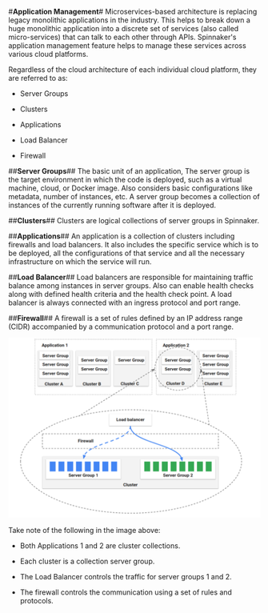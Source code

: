 
#**Application Management**#
Microservices-based architecture is replacing legacy monolithic applications in the industry. 
This helps to break down a huge monolithic application into a discrete set of services 
(also called micro-services) that can talk to each other through APIs. Spinnaker's application 
management feature helps to manage these services across various cloud platforms.

Regardless of the cloud architecture of each individual cloud platform, they are referred to as:

* Server Groups
 
* Clusters
 
* Applications
 
* Load Balancer
 
* Firewall

##**Server Groups**##
The basic unit of an application, The server group is the target environment in which the code 
is deployed, such as a virtual machine, cloud, or Docker image. Also considers basic configurations 
like metadata, number of instances, etc. A server group becomes a collection of instances of the 
currently running software after it is deployed.

##**Clusters**##
Clusters are logical collections of server groups in Spinnaker.

##**Applications**##
An application is a collection of clusters including firewalls and load balancers. 
It also includes the specific service which is to be deployed, all the configurations 
of that service and all the necessary infrastructure on which the service will run.

##**Load Balancer**##
Load balancers are responsible for maintaining traffic balance among instances in server groups. 
Also can enable health checks along with defined health criteria and the health check point. 
A load balancer is always connected with an ingress protocol and port range.

##**Firewall**##
A firewall is a set of rules defined by an IP address range (CIDR) accompanied by a communication 
protocol and a port range.

![Application_management](./Application_management.png)

Take note of the following in the image above:

* Both Applications 1 and 2 are cluster collections.
 
* Each cluster is a collection server group.
 
* The Load Balancer controls the traffic for server groups 1 and 2.
 
* The firewall controls the communication using a set of rules and protocols.




 

